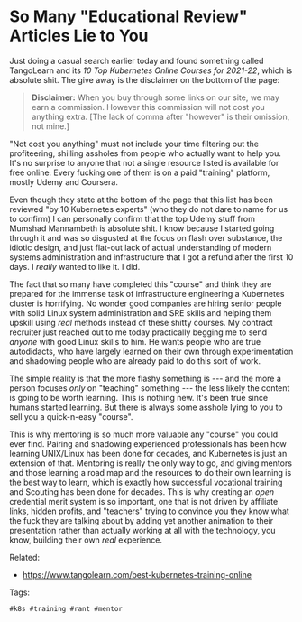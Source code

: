 # So Many "Educational Review" Articles Lie to You

Just doing a casual search earlier today and found something called
TangoLearn and its *10 Top Kubernetes Online Courses for 2021-22*,
which is absolute shit. The give away is the disclaimer on the bottom of
the page:

> **Disclaimer:** When you buy through some links on our site, we may
> earn a commission. However this commission will not cost you anything
> extra. [The lack of comma after "however" is their omission, not
> mine.]

"Not cost you anything" must not include your time filtering out the
profiteering, shilling assholes from people who actually want to help
you. It's no surprise to anyone that not a single resource listed is
available for free online. Every fucking one of them is on a paid
"training" platform, mostly Udemy and Coursera. 

Even though they state at the bottom of the page that this list has been
reviewed "by 10 Kubernetes experts" (who they do not dare to name for us
to confirm) I can personally confirm that the top Udemy stuff from
Mumshad Mannambeth is absolute shit. I know because I started going
through it and was so disgusted at the focus on flash over substance,
the idiotic design, and just flat-out lack of actual understanding of
modern systems administration and infrastructure that I got a refund
after the first 10 days. I *really* wanted to like it. I did.

The fact that so many have completed this "course" and think they are
prepared for the immense task of infrastructure engineering a Kubernetes
cluster is horrifying. No wonder good companies are hiring senior people
with solid Linux system administration and SRE skills and helping them
upskill using *real* methods instead of these shitty courses. My
contract recruiter just reached out to me today practically begging me
to send *anyone* with good Linux skills to him. He wants people who are
true autodidacts, who have largely learned on their own through
experimentation and shadowing people who are already paid to do this
sort of work.

The simple reality is that the more flashy something is --- and the more a
person focuses *only* on "teaching" something --- the less likely the
content is going to be worth learning. This is nothing new. It's been
true since humans started learning. But there is always some asshole
lying to you to sell you a quick-n-easy "course". 

This is why mentoring is so much more valuable any "course" you could
ever find. Pairing and shadowing experienced professionals has been how
learning UNIX/Linux has been done for decades, and Kubernetes is just an
extension of that. Mentoring is really the only way to go, and giving
mentors and those learning a road map and the resources to do their own
learning is the best way to learn, which is exactly how successful
vocational training and Scouting has been done for decades. This is why
creating an *open* credential merit system is so important, one that is
not driven by affiliate links, hidden profits, and "teachers" trying to
convince you they know what the fuck they are talking about by adding
yet another animation to their presentation rather than actually working
at all with the technology, you know, building their own *real*
experience.

Related:

* <https://www.tangolearn.com/best-kubernetes-training-online>

Tags:

    #k8s #training #rant #mentor
